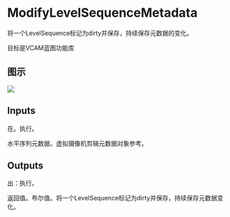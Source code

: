 # ModifyLevelSequenceMetadata

将一个LevelSequence标记为dirty并保存，持续保存元数据的变化。

目标是VCAM蓝图功能库

## 图示

![]($-20221218-21260360.png)

## Inputs

在。执行。

水平序列元数据。虚拟摄像机剪辑元数据对象参考。  

## Outputs

出：执行。

返回值。布尔值。将一个LevelSequence标记为dirty并保存，持续保存元数据变化。
